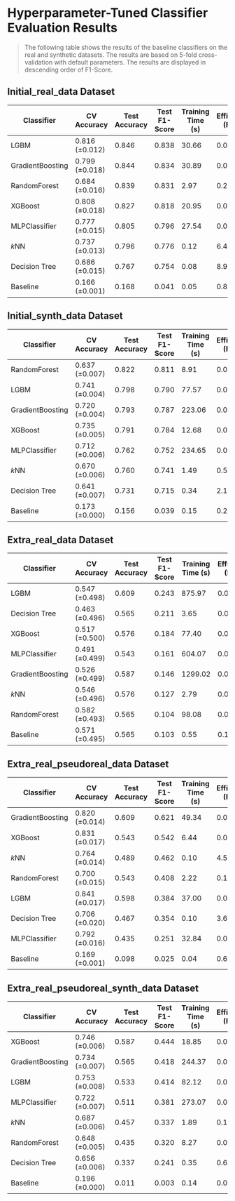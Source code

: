 # Hyperparameter-Tuned Classifier Evaluation Results


> The following table shows the results of the baseline classifiers on the real and synthetic datasets.
> The results are based on 5-fold cross-validation with default parameters.
> The results are displayed in descending order of F1-Score.

## Initial_real_data Dataset

| Classifier | CV Accuracy | Test Accuracy | Test F1-Score | Training Time (s) | Efficiency (F1/s) |
|------------|-------------|---------------|---------------|------------------| ------------------ |
| LGBM | 0.816 (±0.012) | 0.846 | 0.838 | 30.66 | 0.03 |
| GradientBoosting | 0.799 (±0.018) | 0.844 | 0.834 | 30.89 | 0.03 |
| RandomForest | 0.684 (±0.016) | 0.839 | 0.831 | 2.97 | 0.28 |
| XGBoost | 0.808 (±0.018) | 0.827 | 0.818 | 20.95 | 0.04 |
| MLPClassifier | 0.777 (±0.015) | 0.805 | 0.796 | 27.54 | 0.03 |
| $k$NN | 0.737 (±0.013) | 0.796 | 0.776 | 0.12 | 6.40 |
| Decision Tree | 0.686 (±0.015) | 0.767 | 0.754 | 0.08 | 8.99 |
| Baseline | 0.166 (±0.001) | 0.168 | 0.041 | 0.05 | 0.80 |

## Initial_synth_data Dataset

| Classifier | CV Accuracy | Test Accuracy | Test F1-Score | Training Time (s) | Efficiency (F1/s) |
|------------|-------------|---------------|---------------|------------------| ------------------ |
| RandomForest | 0.637 (±0.007) | 0.822 | 0.811 | 8.91 | 0.09 |
| LGBM | 0.741 (±0.004) | 0.798 | 0.790 | 77.57 | 0.01 |
| GradientBoosting | 0.720 (±0.004) | 0.793 | 0.787 | 223.06 | 0.00 |
| XGBoost | 0.735 (±0.005) | 0.791 | 0.784 | 12.68 | 0.06 |
| MLPClassifier | 0.712 (±0.006) | 0.762 | 0.752 | 234.65 | 0.00 |
| $k$NN | 0.670 (±0.006) | 0.760 | 0.741 | 1.49 | 0.50 |
| Decision Tree | 0.641 (±0.007) | 0.731 | 0.715 | 0.34 | 2.12 |
| Baseline | 0.173 (±0.000) | 0.156 | 0.039 | 0.15 | 0.25 |

## Extra_real_data Dataset

| Classifier | CV Accuracy | Test Accuracy | Test F1-Score | Training Time (s) | Efficiency (F1/s) |
|------------|-------------|---------------|---------------|------------------| ------------------ |
| LGBM | 0.547 (±0.498) | 0.609 | 0.243 | 875.97 | 0.00 |
| Decision Tree | 0.463 (±0.496) | 0.565 | 0.211 | 3.65 | 0.06 |
| XGBoost | 0.517 (±0.500) | 0.576 | 0.184 | 77.40 | 0.00 |
| MLPClassifier | 0.491 (±0.499) | 0.543 | 0.161 | 604.07 | 0.00 |
| GradientBoosting | 0.526 (±0.499) | 0.587 | 0.146 | 1299.02 | 0.00 |
| $k$NN | 0.546 (±0.496) | 0.576 | 0.127 | 2.79 | 0.05 |
| RandomForest | 0.582 (±0.493) | 0.565 | 0.104 | 98.08 | 0.00 |
| Baseline | 0.571 (±0.495) | 0.565 | 0.103 | 0.55 | 0.19 |

## Extra_real_pseudoreal_data Dataset

| Classifier | CV Accuracy | Test Accuracy | Test F1-Score | Training Time (s) | Efficiency (F1/s) |
|------------|-------------|---------------|---------------|------------------| ------------------ |
| GradientBoosting | 0.820 (±0.014) | 0.609 | 0.621 | 49.34 | 0.01 |
| XGBoost | 0.831 (±0.017) | 0.543 | 0.542 | 6.44 | 0.08 |
| $k$NN | 0.764 (±0.014) | 0.489 | 0.462 | 0.10 | 4.58 |
| RandomForest | 0.700 (±0.015) | 0.543 | 0.408 | 2.22 | 0.18 |
| LGBM | 0.841 (±0.017) | 0.598 | 0.384 | 37.00 | 0.01 |
| Decision Tree | 0.706 (±0.020) | 0.467 | 0.354 | 0.10 | 3.65 |
| MLPClassifier | 0.792 (±0.016) | 0.435 | 0.251 | 32.84 | 0.01 |
| Baseline | 0.169 (±0.001) | 0.098 | 0.025 | 0.04 | 0.63 |

## Extra_real_pseudoreal_synth_data Dataset

| Classifier | CV Accuracy | Test Accuracy | Test F1-Score | Training Time (s) | Efficiency (F1/s) |
|------------|-------------|---------------|---------------|------------------| ------------------ |
| XGBoost | 0.746 (±0.006) | 0.587 | 0.444 | 18.85 | 0.02 |
| GradientBoosting | 0.734 (±0.007) | 0.565 | 0.418 | 244.37 | 0.00 |
| LGBM | 0.753 (±0.008) | 0.533 | 0.414 | 82.12 | 0.01 |
| MLPClassifier | 0.722 (±0.007) | 0.511 | 0.381 | 273.07 | 0.00 |
| $k$NN | 0.687 (±0.006) | 0.457 | 0.337 | 1.89 | 0.18 |
| RandomForest | 0.648 (±0.005) | 0.435 | 0.320 | 8.27 | 0.04 |
| Decision Tree | 0.656 (±0.006) | 0.337 | 0.241 | 0.35 | 0.69 |
| Baseline | 0.196 (±0.000) | 0.011 | 0.003 | 0.14 | 0.02 |

